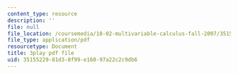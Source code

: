 ```yaml
---
content_type: resource
description: ''
file: null
file_location: /coursemedia/18-02-multivariable-calculus-fall-2007/3515522981d38f99e16097a22c2c9db6_sr7kCpzAuYw.pdf
file_type: application/pdf
resourcetype: Document
title: 3play pdf file
uid: 35155229-81d3-8f99-e160-97a22c2c9db6
---
```

